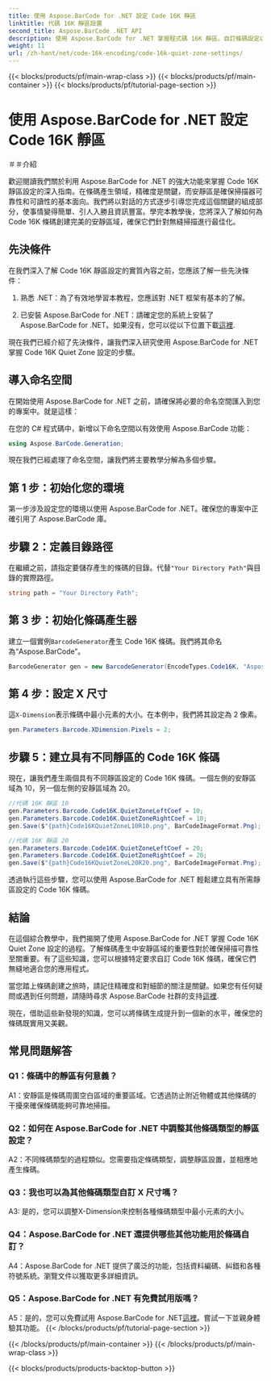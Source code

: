 ```yaml
---
title: 使用 Aspose.BarCode for .NET 設定 Code 16K 靜區
linktitle: 代碼 16K 靜區設置
second_title: Aspose.BarCode .NET API
description: 使用 Aspose.BarCode for .NET 掌握程式碼 16K 靜區。自訂條碼設定以實現可靠的掃描。
weight: 11
url: /zh-hant/net/code-16k-encoding/code-16k-quiet-zone-settings/
---
```


{{< blocks/products/pf/main-wrap-class >}}
{{< blocks/products/pf/main-container >}}
{{< blocks/products/pf/tutorial-page-section >}}

# 使用 Aspose.BarCode for .NET 設定 Code 16K 靜區

＃＃介紹

歡迎閱讀我們關於利用 Aspose.BarCode for .NET 的強大功能來掌握 Code 16K 靜區設定的深入指南。在條碼產生領域，精確度是關鍵，而安靜區是確保掃描器可靠性和可讀性的基本面向。我們將以對話的方式逐步引導您完成這個關鍵的組成部分，使事情變得簡單、引人入勝且資訊豐富。學完本教學後，您將深入了解如何為 Code 16K 條碼創建完美的安靜區域，確保它們針對無縫掃描進行最佳化。

## 先決條件

在我們深入了解 Code 16K 靜區設定的實質內容之前，您應該了解一些先決條件：

1. 熟悉 .NET：為了有效地學習本教程，您應該對 .NET 框架有基本的了解。

2. 已安裝 Aspose.BarCode for .NET：請確定您的系統上安裝了 Aspose.BarCode for .NET。如果沒有，您可以從以下位置下載[這裡](https://releases.aspose.com/barcode/net/).

現在我們已經介紹了先決條件，讓我們深入研究使用 Aspose.BarCode for .NET 掌握 Code 16K Quiet Zone 設定的步驟。

## 導入命名空間

在開始使用 Aspose.BarCode for .NET 之前，請確保將必要的命名空間匯入到您的專案中。就是這樣：

在您的 C# 程式碼中，新增以下命名空間以有效使用 Aspose.BarCode 功能：

```csharp
using Aspose.BarCode.Generation;
```

現在我們已經處理了命名空間，讓我們將主要教學分解為多個步驟。

## 第 1 步：初始化您的環境

第一步涉及設定您的環境以使用 Aspose.BarCode for .NET。確保您的專案中正確引用了 Aspose.BarCode 庫。

## 步驟 2：定義目錄路徑

在繼續之前，請指定要儲存產生的條碼的目錄。代替`"Your Directory Path"`與目錄的實際路徑。

```csharp
string path = "Your Directory Path";
```

## 第 3 步：初始化條碼產生器

建立一個實例`BarcodeGenerator`產生 Code 16K 條碼。我們將其命名為“Aspose.BarCode”。

```csharp
BarcodeGenerator gen = new BarcodeGenerator(EncodeTypes.Code16K, "Aspose.BarCode");
```

## 第 4 步：設定 X 尺寸

這`X-Dimension`表示條碼中最小元素的大小。在本例中，我們將其設定為 2 像素。

```csharp
gen.Parameters.Barcode.XDimension.Pixels = 2;
```

## 步驟 5：建立具有不同靜區的 Code 16K 條碼

現在，讓我們產生兩個具有不同靜區設定的 Code 16K 條碼。一個左側的安靜區域為 10，另一個左側的安靜區域為 20。

```csharp
//代碼 16K 靜區 10
gen.Parameters.Barcode.Code16K.QuietZoneLeftCoef = 10;
gen.Parameters.Barcode.Code16K.QuietZoneRightCoef = 10;
gen.Save($"{path}Code16KQuietZoneL10R10.png", BarCodeImageFormat.Png);

//代碼 16K 靜區 20
gen.Parameters.Barcode.Code16K.QuietZoneLeftCoef = 20;
gen.Parameters.Barcode.Code16K.QuietZoneRightCoef = 20;
gen.Save($"{path}Code16KQuietZoneL20R20.png", BarCodeImageFormat.Png);
```

透過執行這些步驟，您可以使用 Aspose.BarCode for .NET 輕鬆建立具有所需靜區設定的 Code 16K 條碼。

## 結論

在這個綜合教學中，我們揭開了使用 Aspose.BarCode for .NET 掌握 Code 16K Quiet Zone 設定的過程。了解條碼產生中安靜區域的重要性對於確保掃描可靠性至關重要。有了這些知識，您可以根據特定要求自訂 Code 16K 條碼，確保它們無縫地適合您的應用程式。

當您踏上條碼創建之旅時，請記住精確度和對細節的關注是關鍵。如果您有任何疑問或遇到任何問題，請隨時尋求 Aspose.BarCode 社群的支持[這裡](https://forum.aspose.com/c/barcode/13).

現在，借助這些新發現的知識，您可以將條碼生成提升到一個新的水平，確保您的條碼既實用又美觀。

## 常見問題解答

### Q1：條碼中的靜區有何意義？
   
A1：安靜區是條碼周圍空白區域的重要區域。它透過防止附近物體或其他條碼的干擾來確保條碼能夠可靠地掃描。

### Q2：如何在 Aspose.BarCode for .NET 中調整其他條碼類型的靜區設定？

A2：不同條碼類型的過程類似。您需要指定條碼類型，調整靜區設置，並相應地產生條碼。

### Q3：我也可以為其他條碼類型自訂 X 尺寸嗎？

A3: 是的，您可以調整X-Dimension來控制各種條碼類型中最小元素的大小。

### Q4：Aspose.BarCode for .NET 還提供哪些其他功能用於條碼自訂？

A4：Aspose.BarCode for .NET 提供了廣泛的功能，包括資料編碼、糾錯和各種符號系統。瀏覽文件以獲取更多詳細資訊。

### Q5：Aspose.BarCode for .NET 有免費試用版嗎？

 A5：是的，您可以免費試用 Aspose.BarCode for .NET[這裡](https://releases.aspose.com/)。嘗試一下並親身體驗其功能。
{{< /blocks/products/pf/tutorial-page-section >}}

{{< /blocks/products/pf/main-container >}}
{{< /blocks/products/pf/main-wrap-class >}}

{{< blocks/products/products-backtop-button >}}
